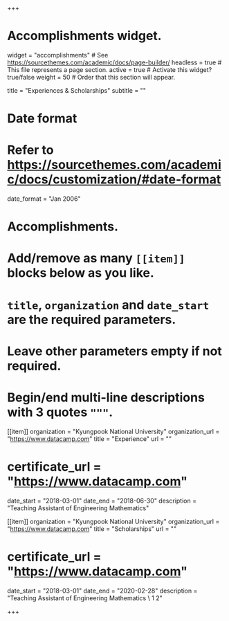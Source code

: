 +++
# Accomplishments widget.
widget = "accomplishments"  # See https://sourcethemes.com/academic/docs/page-builder/
headless = true  # This file represents a page section.
active = true  # Activate this widget? true/false
weight = 50  # Order that this section will appear.

title = "Experiences & Scholarships"
subtitle = ""

# Date format
#   Refer to https://sourcethemes.com/academic/docs/customization/#date-format
date_format = "Jan 2006"

# Accomplishments.
#   Add/remove as many `[[item]]` blocks below as you like.
#   `title`, `organization` and `date_start` are the required parameters.
#   Leave other parameters empty if not required.
#   Begin/end multi-line descriptions with 3 quotes `"""`.


[[item]]
  organization = "Kyungpook National University"
  organization_url = "https://www.datacamp.com"
  title = "Experience"
  url = ""
#  certificate_url = "https://www.datacamp.com"
  date_start = "2018-03-01"
  date_end = "2018-06-30"
  description = "Teaching Assistant of Engineering Mathematics"
  
[[item]]
  organization = "Kyungpook National University"
  organization_url = "https://www.datacamp.com"
  title = "Scholarships"
  url = ""
#  certificate_url = "https://www.datacamp.com"
  date_start = "2018-03-01"
  date_end = "2020-02-28"
  description = "Teaching Assistant of Engineering Mathematics \ 1 2"

  
+++
